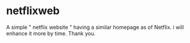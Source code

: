 # netflixweb
A simple " netflix website " having a similar homepage as of Netflix.
i will enhance it more by time.
Thank you.
